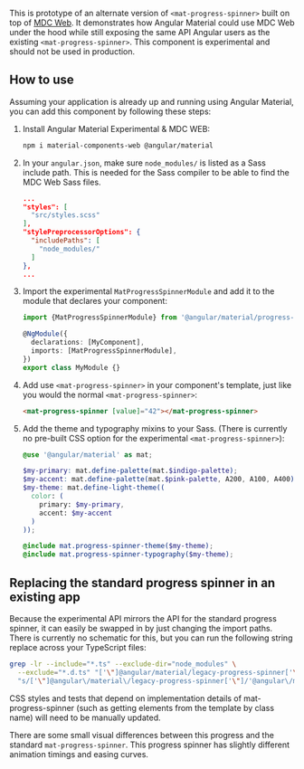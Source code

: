 This is prototype of an alternate version of `<mat-progress-spinner>` built on top of
[MDC Web](https://github.com/material-components/material-components-web). It demonstrates how
Angular Material could use MDC Web under the hood while still exposing the same API Angular users as
the existing `<mat-progress-spinner>`. This component is experimental and should not be used in
production.

## How to use
Assuming your application is already up and running using Angular Material, you can add this
component by following these steps:

1. Install Angular Material Experimental & MDC WEB:

   ```bash
   npm i material-components-web @angular/material
   ```

2. In your `angular.json`, make sure `node_modules/` is listed as a Sass include path. This is
   needed for the Sass compiler to be able to find the MDC Web Sass files.

   ```json
   ...
   "styles": [
     "src/styles.scss"
   ],
   "stylePreprocessorOptions": {
     "includePaths": [
       "node_modules/"
     ]
   },
   ...
   ```

3. Import the experimental `MatProgressSpinnerModule` and add it to the module that declares your
   component:

   ```ts
   import {MatProgressSpinnerModule} from '@angular/material/progress-spinner';

   @NgModule({
     declarations: [MyComponent],
     imports: [MatProgressSpinnerModule],
   })
   export class MyModule {}
   ```

4. Add use `<mat-progress-spinner>` in your component's template, just like you would the normal
   `<mat-progress-spinner>`:

   ```html
   <mat-progress-spinner [value]="42"></mat-progress-spinner>
   ```

5. Add the theme and typography mixins to your Sass. (There is currently no pre-built CSS option for
   the experimental `<mat-progress-spinner>`):

   ```scss
   @use '@angular/material' as mat;

   $my-primary: mat.define-palette(mat.$indigo-palette);
   $my-accent: mat.define-palette(mat.$pink-palette, A200, A100, A400);
   $my-theme: mat.define-light-theme((
     color: (
       primary: $my-primary,
       accent: $my-accent
     )
   ));

   @include mat.progress-spinner-theme($my-theme);
   @include mat.progress-spinner-typography($my-theme);
   ```

## Replacing the standard progress spinner in an existing app
Because the experimental API mirrors the API for the standard progress spinner, it can easily be swapped
in by just changing the import paths. There is currently no schematic for this, but you can run the
following string replace across your TypeScript files:

```bash
grep -lr --include="*.ts" --exclude-dir="node_modules" \
  --exclude="*.d.ts" "['\"]@angular/material/legacy-progress-spinner['\"]" | xargs sed -i \
  "s/['\"]@angular\/material\/legacy-progress-spinner['\"]/'@angular\/material\/progress-spinner'/g"
```

CSS styles and tests that depend on implementation details of mat-progress-spinner (such as getting
elements from the template by class name) will need to be manually updated.

There are some small visual differences between this progress and the standard `mat-progress-spinner`.
This progress spinner has slightly different animation timings and easing curves.
